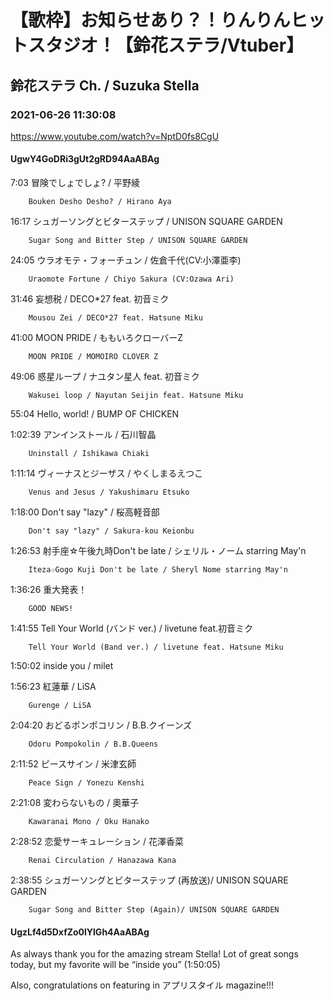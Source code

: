 # 【歌枠】お知らせあり？！りんりんヒットスタジオ！【鈴花ステラ/Vtuber】
## 鈴花ステラ Ch. / Suzuka Stella
### 2021-06-26 11:30:08
https://www.youtube.com/watch?v=NptD0fs8CgU
#### UgwY4GoDRi3gUt2gRD94AaABAg
7:03	冒険でしょでしょ? / 平野綾

		Bouken Desho Desho? / Hirano Aya



16:17	シュガーソングとビターステップ / UNISON SQUARE GARDEN

		Sugar Song and Bitter Step / UNISON SQUARE GARDEN



24:05	ウラオモテ・フォーチュン / 佐倉千代(CV:小澤亜李)

		Uraomote Fortune / Chiyo Sakura (CV:Ozawa Ari)



31:46	妄想税 / DECO*27 feat. 初音ミク

		Mousou Zei / DECO*27 feat. Hatsune Miku



41:00	MOON PRIDE / ももいろクローバーZ

		MOON PRIDE / MOMOIRO CLOVER Z



49:06	惑星ループ / ナユタン星人 feat. 初音ミク

		Wakusei loop / Nayutan Seijin feat. Hatsune Miku



55:04	Hello, world! / BUMP OF CHICKEN



1:02:39	アンインストール / 石川智晶

		Uninstall / Ishikawa Chiaki



1:11:14	ヴィーナスとジーザス / やくしまるえつこ

		Venus and Jesus / Yakushimaru Etsuko



1:18:00	Don't say "lazy" / 桜高軽音部

		Don't say "lazy" / Sakura-kou Keionbu



1:26:53	射手座☆午後九時Don't be late / シェリル・ノーム starring May'n

		Iteza☆Gogo Kuji Don't be late / Sheryl Nome starring May'n



1:36:26	重大発表！

		GOOD NEWS!



1:41:55	Tell Your World (バンド ver.) / livetune feat.初音ミク

		Tell Your World (Band ver.) / livetune feat. Hatsune Miku



1:50:02	inside you / milet



1:56:23	紅蓮華 / LiSA

		Gurenge / LiSA



2:04:20	おどるポンポコリン / B.B.クイーンズ

		Odoru Pompokolin / B.B.Queens



2:11:52	ピースサイン / 米津玄師

		Peace Sign / Yonezu Kenshi



2:21:08	変わらないもの / 奧華子

		Kawaranai Mono / Oku Hanako



2:28:52	恋愛サーキュレーション / 花澤香菜

		Renai Circulation / Hanazawa Kana



2:38:55	シュガーソングとビターステップ (再放送)/ UNISON SQUARE GARDEN

		Sugar Song and Bitter Step (Again)/ UNISON SQUARE GARDEN

#### UgzLf4d5DxfZo0lYlGh4AaABAg
As always thank you for the amazing stream Stella! Lot of great songs today, but my favorite will be “inside you” (1:50:05)

Also, congratulations on featuring in アプリスタイル magazine!!!

